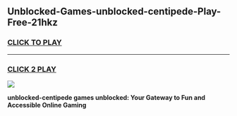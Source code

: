 
## Unblocked-Games-unblocked-centipede-Play-Free-21hkz
<h3>
<a href="https://premium76.site?title=unblocked-centipede&ref=21A">CLICK TO PLAY</a></h3>
<hr>

<h3>
<a href="https://premium76.site?title=unblocked-centipede&ref=21A">CLICK 2 PLAY</a>
  
</h3>

<a href="https://premium76.site?title=unblocked-centipede&ref=21A"><img src="https://clearcache.store/games.png"></a>


**unblocked-centipede games unblocked: Your Gateway to Fun and Accessible Online Gaming**
